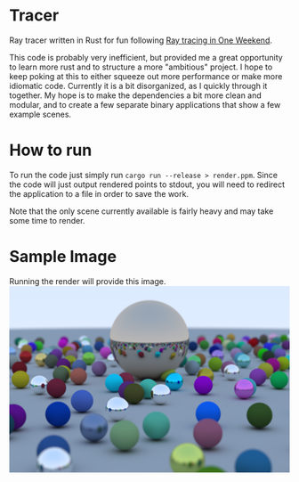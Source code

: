 # Tracer
Ray tracer written in Rust for fun following [Ray tracing in One Weekend](https://raytracing.github.io/books/RayTracingInOneWeekend.html).

This code is probably very inefficient, but provided me a great opportunity to learn more rust and to structure a more "ambitious" project.
I hope to keep poking at this to either squeeze out more performance or make more idiomatic code. Currently it is a bit disorganized, as 
I quickly through it together. My hope is to make the dependencies a bit more clean and modular, and to create a few separate binary applications
that show a few example scenes.

# How to run
To run the code just simply run `cargo run --release > render.ppm`. Since the code will just output rendered points to stdout, you will need to 
redirect the application to a file in order to save the work.

Note that the only scene currently available is fairly heavy and may take some time to render.

# Sample Image
Running the render will provide this image.
![](images/example.png)
